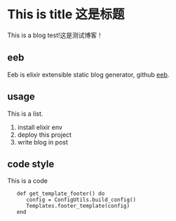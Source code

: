# This is title 这是标题
This is a blog test!这是测试博客！

## eeb
Eeb is elixir extensible static blog generator, github [eeb](https://github.com/aborn/eeb).

## usage
This is a list.
1. install elixir env
2. deploy this project
3. write blog in post

## code style
This is a code
```
   def get_template_footer() do
      config = ConfigUtils.build_config()
      Templates.footer_template(config)
   end
```
